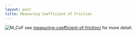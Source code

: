 ```yaml
---
layout: post
title: Measuring Coefficient of Friction
---
```


![M_CoF](http://www.drylube.co.uk/wp-content/uploads/2014/03/Friction-Formula.png)
see [measuring-coefficient-of-friction/](http://www.drylube.co.uk/customers/measuring-coefficient-of-friction/) for more detail.
